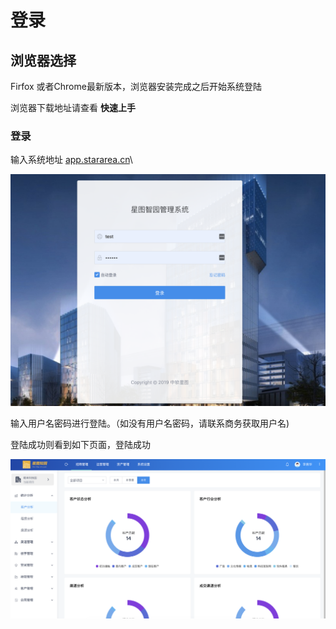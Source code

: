 # 登录

## 浏览器选择

Firfox 或者Chrome最新版本，浏览器安装完成之后开始系统登陆

浏览器下载地址请查看 **快速上手**

### 登录

输入系统地址 [app.stararea.cn](http://app.stararea.cn)\


![](<../.gitbook/assets/image (54).png>)

输入用户名密码进行登陆。（如没有用户名密码，请联系商务获取用户名)

登陆成功则看到如下页面，登陆成功

![登录首页](../.gitbook/assets/WX20200706-134356@2x.png)

